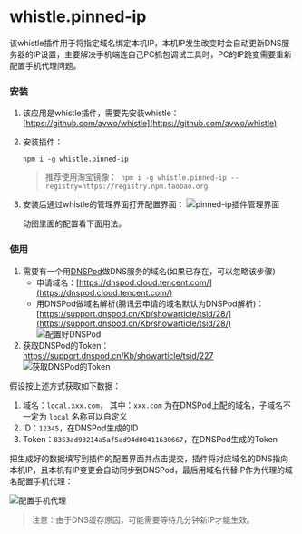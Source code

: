 # whistle.pinned-ip
该whistle插件用于将指定域名绑定本机IP，本机IP发生改变时会自动更新DNS服务器的IP设置，主要解决手机端连自己PC抓包调试工具时，PC的IP跳变需要重新配置手机代理问题。

### 安装
1. 该应用是whistle插件，需要先安装whistle：[https://github.com/avwo/whistle](https://github.com/avwo/whistle)
2. 安装插件：
    ```
    npm i -g whistle.pinned-ip
    ```
    > 推荐使用淘宝镜像：` npm i -g whistle.pinned-ip --registry=https://registry.npm.taobao.org`
3. 安装后通过whistle的管理界面打开配置界面：
    ![pinned-ip插件管理界面](https://user-images.githubusercontent.com/11450939/50772036-5e378700-12c7-11e9-8335-8a341a8e5e2a.gif)

    动图里面的配置看下面用法。
### 使用

1. 需要有一个用[DNSPod](https://www.dnspod.cn/console/dashboard)做DNS服务的域名(如果已存在，可以忽略该步骤)
    - 申请域名：[https://dnspod.cloud.tencent.com/](https://dnspod.cloud.tencent.com/)
    - 用DNSPod做域名解析(腾讯云申请的域名默认为DNSPod解析)：[https://support.dnspod.cn/Kb/showarticle/tsid/28/](https://support.dnspod.cn/Kb/showarticle/tsid/28/)
  ![配置好DNSPod](https://user-images.githubusercontent.com/11450939/50771579-00566f80-12c6-11e9-94ba-179b1f6011e7.png)
2. 获取DNSPod的Token：https://support.dnspod.cn/Kb/showarticle/tsid/227
  ![获取DNSPod的Token](https://user-images.githubusercontent.com/11450939/50771507-c9805980-12c5-11e9-97ee-6c113b919618.png)

假设按上述方式获取如下数据：

1. 域名：`local.xxx.com`， 其中：`xxx.com` 为在DNSPod上配的域名，子域名不一定为 `local` 名称可以自定义
2. ID：`12345`，在DNSPod生成的ID
3. Token：`8353ad93214a5af5ad94d00411630667`，在DNSPod生成的Token

把生成好的数据填写到插件的配置界面并点击提交，插件将对应域名的DNS指向本机IP，且本机有IP变更会自动同步到DNSPod，最后用域名代替IP作为代理的域名配置手机代理：

![配置手机代理](https://user-images.githubusercontent.com/11450939/50773118-d5bae580-12ca-11e9-847a-dff3864e656f.png)

> 注意：由于DNS缓存原因，可能需要等待几分钟新IP才能生效。
